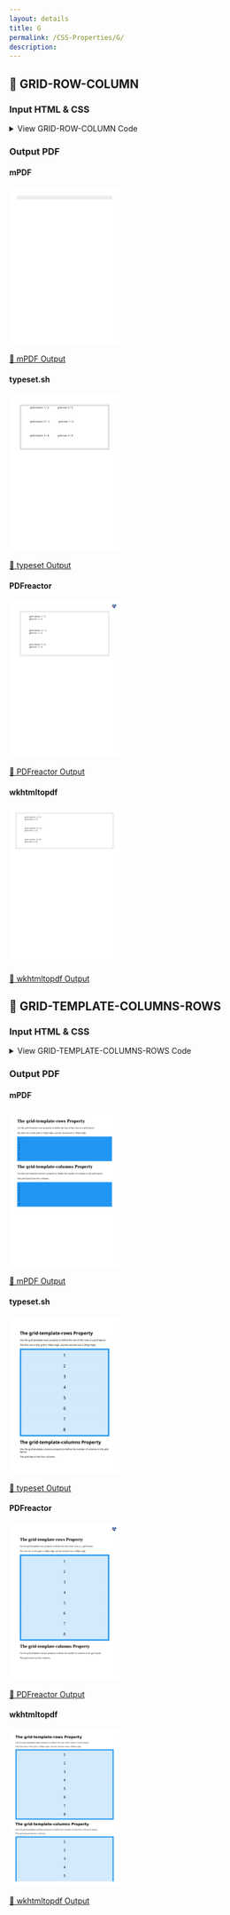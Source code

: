 ```yaml
---
layout: details
title: G
permalink: /CSS-Properties/G/
description: 
---
```




## 🔬 GRID-ROW-COLUMN

### Input HTML & CSS

<details>
    <summary>
        View GRID-ROW-COLUMN Code
    </summary>
    <pre><code class="hljs xml"><span class="hljs-meta">&lt;!DOCTYPE <span class="hljs-meta-keyword">html</span>&gt;</span>
<span class="hljs-comment">&lt;!-- Sample from https://css-tricks.com/almanac/properties/g/grid-row-column/ --&gt;</span>
<span class="hljs-tag">&lt;<span class="hljs-name">html</span> <span class="hljs-attr">lang</span>=<span class="hljs-string">"en"</span>&gt;</span>
    <span class="hljs-tag">&lt;<span class="hljs-name">head</span>&gt;</span>
        <span class="hljs-tag">&lt;<span class="hljs-name">style</span>&gt;</span><span class="css">
        <span class="hljs-selector-class">.grid</span> {
  <span class="hljs-attribute">display</span>: grid;
  <span class="hljs-attribute">grid-template-columns</span>: <span class="hljs-built_in">repeat</span>(<span class="hljs-number">3</span>, <span class="hljs-number">1</span>fr);
  <span class="hljs-attribute">grid-template-rows</span>: <span class="hljs-built_in">repeat</span>(<span class="hljs-number">3</span>, <span class="hljs-number">1</span>fr);
  <span class="hljs-attribute">grid-gap</span>: <span class="hljs-number">10px</span>;
  <span class="hljs-attribute">background</span>: <span class="hljs-number">#eee</span>;
  <span class="hljs-attribute">border</span>: <span class="hljs-number">1px</span> solid <span class="hljs-number">#ccc</span>;
  <span class="hljs-attribute">padding</span>: <span class="hljs-number">10px</span>;
}

<span class="hljs-selector-class">.grid</span> &gt; <span class="hljs-selector-tag">div</span> {
  <span class="hljs-attribute">min-height</span>: <span class="hljs-number">100px</span>;
  <span class="hljs-attribute">background</span>: white;
  <span class="hljs-attribute">display</span>: grid;
  <span class="hljs-attribute">place-items</span>: center;
}

<span class="hljs-selector-class">.grid</span> &gt; <span class="hljs-selector-tag">div</span><span class="hljs-selector-pseudo">::after</span> {
  <span class="hljs-attribute">content</span>: <span class="hljs-built_in">attr</span>(style);
  <span class="hljs-attribute">white-space</span>: pre-wrap;
}

        </span><span class="hljs-tag">&lt;/<span class="hljs-name">style</span>&gt;</span>
    <span class="hljs-tag">&lt;/<span class="hljs-name">head</span>&gt;</span>
    <span class="hljs-tag">&lt;<span class="hljs-name">body</span>&gt;</span>
        <span class="hljs-tag">&lt;<span class="hljs-name">div</span> <span class="hljs-attr">class</span>=<span class="hljs-string">"grid"</span>&gt;</span>
            <span class="hljs-tag">&lt;<span class="hljs-name">div</span> <span class="hljs-attr">style</span>=<span class="hljs-string">"
              grid-column: 1 / 3;
              grid-row: 2 / 3;
            "</span>&gt;</span>
            <span class="hljs-tag">&lt;/<span class="hljs-name">div</span>&gt;</span>
            <span class="hljs-tag">&lt;<span class="hljs-name">div</span> <span class="hljs-attr">style</span>=<span class="hljs-string">"
              grid-column: 3 / -1;
              grid-row: 1 / 2;
            "</span>&gt;</span>
            <span class="hljs-tag">&lt;/<span class="hljs-name">div</span>&gt;</span>
            <span class="hljs-tag">&lt;<span class="hljs-name">div</span> <span class="hljs-attr">style</span>=<span class="hljs-string">"
              grid-column: 3 / 4;
              grid-row: 2 / 4;
            "</span>&gt;</span>
            <span class="hljs-tag">&lt;/<span class="hljs-name">div</span>&gt;</span>
          <span class="hljs-tag">&lt;/<span class="hljs-name">div</span>&gt;</span>
    <span class="hljs-tag">&lt;/<span class="hljs-name">body</span>&gt;</span>
<span class="hljs-tag">&lt;/<span class="hljs-name">html</span>&gt;</span></code></pre>
    <p>
        <a href="https://raw.githubusercontent.com/azettl/compare.html2pdf.tools/master//html/CSS%20Properties/G/grid-row-column.html" target="_blank" rel="noopener">📄 Get Input HTML on GitHub</a>
    </p>
</details>

### Output PDF

<div class="details-boxes">
    <div>
        <h4>mPDF</h4>
        <img src="mpdf__html_CSS_Properties_G_grid-row-column.html.png" alt="mPDF Preview" />
        <p>
            <a href="mpdf__html_CSS_Properties_G_grid-row-column.html.pdf" target="_blank">📕 mPDF Output</a>
        </p>
    </div>
    <div>
        <h4>typeset.sh</h4>
        <img src="typeset__html_CSS_Properties_G_grid-row-column.html.png" alt="typeset Preview" />
        <p>
            <a href="typeset__html_CSS_Properties_G_grid-row-column.html.pdf" target="_blank">📕 typeset Output</a>
        </p>
    </div>
    <div>
        <h4>PDFreactor</h4>
        <img src="pdfreactor__html_CSS_Properties_G_grid-row-column.html.png" alt="PDFreactor Preview" />
        <p>
            <a href="pdfreactor__html_CSS_Properties_G_grid-row-column.html.pdf" target="_blank">📕 PDFreactor Output</a>
        </p>
    </div>
    <div>
        <h4>wkhtmltopdf</h4>
        <img src="wkhtmltopdf__html_CSS_Properties_G_grid-row-column.html.png" alt="wkhtmltopdf Preview" />
        <p>
            <a href="wkhtmltopdf__html_CSS_Properties_G_grid-row-column.html.pdf" target="_blank">📕 wkhtmltopdf Output</a>
        </p>
    </div>
</div>

## 🔬 GRID-TEMPLATE-COLUMNS-ROWS

### Input HTML & CSS

<details>
    <summary>
        View GRID-TEMPLATE-COLUMNS-ROWS Code
    </summary>
    <pre><code class="hljs xml"><span class="hljs-meta">&lt;!DOCTYPE <span class="hljs-meta-keyword">html</span>&gt;</span>
<span class="hljs-comment">&lt;!-- Sample from https://www.w3schools.com/cssref/tryit.asp?filename=trycss_grid-template-rows https://www.w3schools.com/cssref/tryit.asp?filename=trycss_grid-template-columns --&gt;</span>
<span class="hljs-tag">&lt;<span class="hljs-name">html</span> <span class="hljs-attr">lang</span>=<span class="hljs-string">"en"</span>&gt;</span>
    <span class="hljs-tag">&lt;<span class="hljs-name">head</span>&gt;</span>
        <span class="hljs-tag">&lt;<span class="hljs-name">style</span>&gt;</span><span class="css">
<span class="hljs-selector-class">.grid-container</span> {
  <span class="hljs-attribute">display</span>: grid;
  <span class="hljs-attribute">grid-template-columns</span>: auto auto auto auto;
  <span class="hljs-attribute">grid-template-rows</span>: <span class="hljs-number">100px</span> <span class="hljs-number">300px</span>;
  <span class="hljs-attribute">grid-gap</span>: <span class="hljs-number">10px</span>;
  <span class="hljs-attribute">background-color</span>: <span class="hljs-number">#2196F3</span>;
  <span class="hljs-attribute">padding</span>: <span class="hljs-number">10px</span>;
}

<span class="hljs-selector-class">.grid-container</span> &gt; <span class="hljs-selector-tag">div</span> {
  <span class="hljs-attribute">background-color</span>: <span class="hljs-built_in">rgba</span>(<span class="hljs-number">255</span>, <span class="hljs-number">255</span>, <span class="hljs-number">255</span>, <span class="hljs-number">0.8</span>);
  <span class="hljs-attribute">text-align</span>: center;
  <span class="hljs-attribute">padding</span>: <span class="hljs-number">20px</span> <span class="hljs-number">0</span>;
  <span class="hljs-attribute">font-size</span>: <span class="hljs-number">30px</span>;
}

        <span class="hljs-selector-class">.grid-container-col</span> {
  <span class="hljs-attribute">display</span>: grid;
  <span class="hljs-attribute">grid-template-columns</span>: auto auto auto auto;
  <span class="hljs-attribute">grid-gap</span>: <span class="hljs-number">10px</span>;
  <span class="hljs-attribute">background-color</span>: <span class="hljs-number">#2196F3</span>;
  <span class="hljs-attribute">padding</span>: <span class="hljs-number">10px</span>;
}

<span class="hljs-selector-class">.grid-container-col</span> &gt; <span class="hljs-selector-tag">div</span> {
  <span class="hljs-attribute">background-color</span>: <span class="hljs-built_in">rgba</span>(<span class="hljs-number">255</span>, <span class="hljs-number">255</span>, <span class="hljs-number">255</span>, <span class="hljs-number">0.8</span>);
  <span class="hljs-attribute">text-align</span>: center;
  <span class="hljs-attribute">padding</span>: <span class="hljs-number">20px</span> <span class="hljs-number">0</span>;
  <span class="hljs-attribute">font-size</span>: <span class="hljs-number">30px</span>;
}
        </span><span class="hljs-tag">&lt;/<span class="hljs-name">style</span>&gt;</span>
    <span class="hljs-tag">&lt;/<span class="hljs-name">head</span>&gt;</span>
    <span class="hljs-tag">&lt;<span class="hljs-name">body</span>&gt;</span>
        <span class="hljs-tag">&lt;<span class="hljs-name">h1</span>&gt;</span>The grid-template-rows Property<span class="hljs-tag">&lt;/<span class="hljs-name">h1</span>&gt;</span>

        <span class="hljs-tag">&lt;<span class="hljs-name">p</span>&gt;</span>Use the <span class="hljs-tag">&lt;<span class="hljs-name">em</span>&gt;</span>grid-template-rows<span class="hljs-tag">&lt;/<span class="hljs-name">em</span>&gt;</span> property to define the size of the rows in a grid layout.<span class="hljs-tag">&lt;/<span class="hljs-name">p</span>&gt;</span>
        <span class="hljs-tag">&lt;<span class="hljs-name">p</span>&gt;</span>The first row in this grid is 100px high, and the second row is 300px high:<span class="hljs-tag">&lt;/<span class="hljs-name">p</span>&gt;</span>
        
        <span class="hljs-tag">&lt;<span class="hljs-name">div</span> <span class="hljs-attr">class</span>=<span class="hljs-string">"grid-container"</span>&gt;</span>
          <span class="hljs-tag">&lt;<span class="hljs-name">div</span> <span class="hljs-attr">class</span>=<span class="hljs-string">"item1"</span>&gt;</span>1<span class="hljs-tag">&lt;/<span class="hljs-name">div</span>&gt;</span>
          <span class="hljs-tag">&lt;<span class="hljs-name">div</span> <span class="hljs-attr">class</span>=<span class="hljs-string">"item2"</span>&gt;</span>2<span class="hljs-tag">&lt;/<span class="hljs-name">div</span>&gt;</span>
          <span class="hljs-tag">&lt;<span class="hljs-name">div</span> <span class="hljs-attr">class</span>=<span class="hljs-string">"item3"</span>&gt;</span>3<span class="hljs-tag">&lt;/<span class="hljs-name">div</span>&gt;</span>  
          <span class="hljs-tag">&lt;<span class="hljs-name">div</span> <span class="hljs-attr">class</span>=<span class="hljs-string">"item4"</span>&gt;</span>4<span class="hljs-tag">&lt;/<span class="hljs-name">div</span>&gt;</span>
          <span class="hljs-tag">&lt;<span class="hljs-name">div</span> <span class="hljs-attr">class</span>=<span class="hljs-string">"item5"</span>&gt;</span>5<span class="hljs-tag">&lt;/<span class="hljs-name">div</span>&gt;</span>
          <span class="hljs-tag">&lt;<span class="hljs-name">div</span> <span class="hljs-attr">class</span>=<span class="hljs-string">"item6"</span>&gt;</span>6<span class="hljs-tag">&lt;/<span class="hljs-name">div</span>&gt;</span>
          <span class="hljs-tag">&lt;<span class="hljs-name">div</span> <span class="hljs-attr">class</span>=<span class="hljs-string">"item7"</span>&gt;</span>7<span class="hljs-tag">&lt;/<span class="hljs-name">div</span>&gt;</span>
          <span class="hljs-tag">&lt;<span class="hljs-name">div</span> <span class="hljs-attr">class</span>=<span class="hljs-string">"item8"</span>&gt;</span>8<span class="hljs-tag">&lt;/<span class="hljs-name">div</span>&gt;</span>
        <span class="hljs-tag">&lt;/<span class="hljs-name">div</span>&gt;</span>

        <span class="hljs-tag">&lt;<span class="hljs-name">h1</span>&gt;</span>The grid-template-columns Property<span class="hljs-tag">&lt;/<span class="hljs-name">h1</span>&gt;</span>

        <span class="hljs-tag">&lt;<span class="hljs-name">p</span>&gt;</span>Use the <span class="hljs-tag">&lt;<span class="hljs-name">em</span>&gt;</span>grid-template-columns<span class="hljs-tag">&lt;/<span class="hljs-name">em</span>&gt;</span> property to define the number of columns in the grid layout.<span class="hljs-tag">&lt;/<span class="hljs-name">p</span>&gt;</span>
        <span class="hljs-tag">&lt;<span class="hljs-name">p</span>&gt;</span>This grid layout has four columns:<span class="hljs-tag">&lt;/<span class="hljs-name">p</span>&gt;</span>
        
        <span class="hljs-tag">&lt;<span class="hljs-name">div</span> <span class="hljs-attr">class</span>=<span class="hljs-string">"grid-container-col"</span>&gt;</span>
          <span class="hljs-tag">&lt;<span class="hljs-name">div</span> <span class="hljs-attr">class</span>=<span class="hljs-string">"item1"</span>&gt;</span>1<span class="hljs-tag">&lt;/<span class="hljs-name">div</span>&gt;</span>
          <span class="hljs-tag">&lt;<span class="hljs-name">div</span> <span class="hljs-attr">class</span>=<span class="hljs-string">"item2"</span>&gt;</span>2<span class="hljs-tag">&lt;/<span class="hljs-name">div</span>&gt;</span>
          <span class="hljs-tag">&lt;<span class="hljs-name">div</span> <span class="hljs-attr">class</span>=<span class="hljs-string">"item3"</span>&gt;</span>3<span class="hljs-tag">&lt;/<span class="hljs-name">div</span>&gt;</span>  
          <span class="hljs-tag">&lt;<span class="hljs-name">div</span> <span class="hljs-attr">class</span>=<span class="hljs-string">"item4"</span>&gt;</span>4<span class="hljs-tag">&lt;/<span class="hljs-name">div</span>&gt;</span>
          <span class="hljs-tag">&lt;<span class="hljs-name">div</span> <span class="hljs-attr">class</span>=<span class="hljs-string">"item5"</span>&gt;</span>5<span class="hljs-tag">&lt;/<span class="hljs-name">div</span>&gt;</span>
          <span class="hljs-tag">&lt;<span class="hljs-name">div</span> <span class="hljs-attr">class</span>=<span class="hljs-string">"item6"</span>&gt;</span>6<span class="hljs-tag">&lt;/<span class="hljs-name">div</span>&gt;</span>
          <span class="hljs-tag">&lt;<span class="hljs-name">div</span> <span class="hljs-attr">class</span>=<span class="hljs-string">"item7"</span>&gt;</span>7<span class="hljs-tag">&lt;/<span class="hljs-name">div</span>&gt;</span>
          <span class="hljs-tag">&lt;<span class="hljs-name">div</span> <span class="hljs-attr">class</span>=<span class="hljs-string">"item8"</span>&gt;</span>8<span class="hljs-tag">&lt;/<span class="hljs-name">div</span>&gt;</span>
        <span class="hljs-tag">&lt;/<span class="hljs-name">div</span>&gt;</span>
    <span class="hljs-tag">&lt;/<span class="hljs-name">body</span>&gt;</span>
<span class="hljs-tag">&lt;/<span class="hljs-name">html</span>&gt;</span></code></pre>
    <p>
        <a href="https://raw.githubusercontent.com/azettl/compare.html2pdf.tools/master//html/CSS%20Properties/G/grid-template-columns-rows.html" target="_blank" rel="noopener">📄 Get Input HTML on GitHub</a>
    </p>
</details>

### Output PDF

<div class="details-boxes">
    <div>
        <h4>mPDF</h4>
        <img src="mpdf__html_CSS_Properties_G_grid-template-columns-rows.html.png" alt="mPDF Preview" />
        <p>
            <a href="mpdf__html_CSS_Properties_G_grid-template-columns-rows.html.pdf" target="_blank">📕 mPDF Output</a>
        </p>
    </div>
    <div>
        <h4>typeset.sh</h4>
        <img src="typeset__html_CSS_Properties_G_grid-template-columns-rows.html.png" alt="typeset Preview" />
        <p>
            <a href="typeset__html_CSS_Properties_G_grid-template-columns-rows.html.pdf" target="_blank">📕 typeset Output</a>
        </p>
    </div>
    <div>
        <h4>PDFreactor</h4>
        <img src="pdfreactor__html_CSS_Properties_G_grid-template-columns-rows.html.png" alt="PDFreactor Preview" />
        <p>
            <a href="pdfreactor__html_CSS_Properties_G_grid-template-columns-rows.html.pdf" target="_blank">📕 PDFreactor Output</a>
        </p>
    </div>
    <div>
        <h4>wkhtmltopdf</h4>
        <img src="wkhtmltopdf__html_CSS_Properties_G_grid-template-columns-rows.html.png" alt="wkhtmltopdf Preview" />
        <p>
            <a href="wkhtmltopdf__html_CSS_Properties_G_grid-template-columns-rows.html.pdf" target="_blank">📕 wkhtmltopdf Output</a>
        </p>
    </div>
</div>


